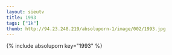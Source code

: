 ```yaml
--- 
layout: sieutv
title: 1993
tags: ["1k"]
thumb: http://94.23.248.219/absoluporn-1/image/002/1993.jpg
---
```

{% include absoluporn key="1993" %} 
